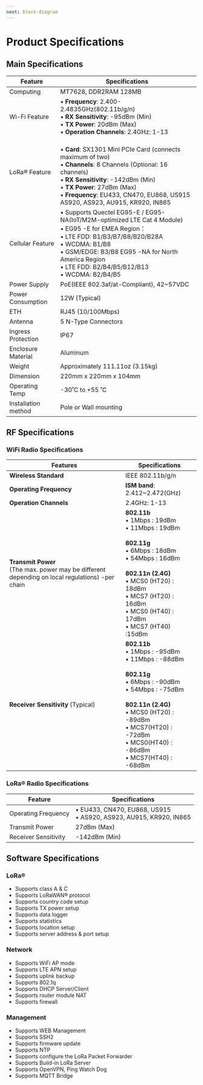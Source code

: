 ```yaml
---
next: block-diagram
---
```


# Product Specifications

## Main Specifications

| Feature | Specifications | 
| ---- | ---- | 
| Computing | MT7628, DDR2RAM 128MB | 
| Wi-Fi Feature | • **Frequency**: 2.400-2.4835GHz(802.11b/g/n) <br> • **RX Sensitivity**: -95dBm (Min) <br> • **TX Power**: 20dBm (Max) <br> • **Operation Channels**: 2.4GHz: 1-13 | 
| LoRa® Feature | <br> • **Card**: SX1301 Mini PCIe Card (connects maximum of two) <br> • **Channels**: 8 Channels (Optional: 16 channels) <br> • **RX Sensitivity**: -142dBm (Min) <br> • **TX Power**: 27dBm (Max) <br> • **Frequency**: EU433, CN470, EU868, US915 AS920, AS923, AU915, KR920, IN865 | 
| Cellular Feature | • Supports Quectel EG95-E / EG95-NA(IoT/M2M-optimized LTE Cat 4 Module) <br> • EG95 -E for EMEA Region：<br> • LTE FDD: B1/B3/B7/B8/B20/B28A <br> • WCDMA: B1/B8 <br> • GSM/EDGE: B3/B8 EG95 -NA for North America Region<br> • LTE FDD: B2/B4/B5/B12/B13 <br> • WCDMA: B2/B4/B5 | 
| Power Supply | PoE(IEEE 802.3af/at-Compliant), 42~57VDC | 
| Power Consumption | 12W (Typical) | 
| ETH | RJ45 (10/100Mbps) | 
| Antenna | 5 N-Type Connectors | 
| Ingress Protection | IP67 | 
| Enclosure Material | Aluminum | 
| Weight | Approximately 111.11oz (3.15kg) | 
| Dimension | 220mm x 220mm x 104mm | 
| Operating Temp | -30˚C to +55 ˚C | 
| Installation method | Pole or Wall mounting | 


## RF Specifications

### WiFi Radio Specifications

| Features | Specifications | 
| ---- | ---- | 
| **Wireless Standard** | IEEE 802.11b/g/n | 
| **Operating Frequency** | **ISM band**: 2.412~2.472(GHz) | 
| **Operation Channels** | 2.4GHz: 1-13 | 
| **Transmit Power** <br> (The max. power may be different depending on local regulations) -per chain | **802.11b** <br> • 1Mbps : 19dBm <br> • 11Mbps : 19dBm <br><br>  **802.11g** <br> • 6Mbps : 18dBm <br> • 54Mbps : 16dBm <br><br>  **802.11n (2.4G)** <br> • MCS0 (HT20) : 18dBm <br> • MCS7 (HT20) : 16dBm <br> • MCS0 (HT40) : 17dBm <br> • MCS7 (HT40) :15dBm | 
| **Receiver Sensitivity** (Typical) | **802.11b** <br> • 1Mbps : -95dBm <br> • 11Mbps : -88dBm <br> <br> **802.11g** <br> • 6Mbps : -90dBm <br> • 54Mbps : -75dBm <br><br> **802.11n (2.4G)** <br> • MCS0 (HT20) : -89dBm <br> • MCS7(HT20) : -72dBm <br> • MCS0(HT40) : -86dBm <br> • MCS7(HT40) : -68dBm | 


### LoRa® Radio Specifications

| Feature | Specifications | 
| ---- | ---- | 
| Operating Frequency | • EU433, CN470, EU868, US915 <br> • AS920, AS923, AU915, KR920, IN865 | 
| Transmit Power | 27dBm (Max) | 
| Receiver Sensitivity | -142dBm (Min) | 


## Software Specifications

### LoRa®

- Supports class A & C
- Supports LoRaWAN® protocol
- Supports country code setup
- Supports TX power setup
- Supports data logger
- Supports statistics
- Supports location setup
- Supports server address & port setup

### Network

- Supports WiFi AP mode
- Supports LTE APN setup
- Supports uplink backup
- Supports 802.1q
- Supports DHCP Server/Client
- Supports router module NAT
- Supports firewall

### Management

- Supports WEB Management
- Supports SSH2
- Supports firmware update
- Supports NTP
- Supports configure the LoRa Packet Forwarder
- Supports Build-in LoRa Server
- Supports OpenVPN, Ping Watch Dog
- Supports MQTT Bridge

